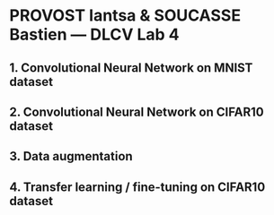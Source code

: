 # PROVOST Iantsa & SOUCASSE Bastien — DLCV Lab 4

## 1. Convolutional Neural Network on MNIST dataset

## 2. Convolutional Neural Network on CIFAR10 dataset

## 3. Data augmentation

## 4. Transfer learning / fine-tuning on CIFAR10 dataset
